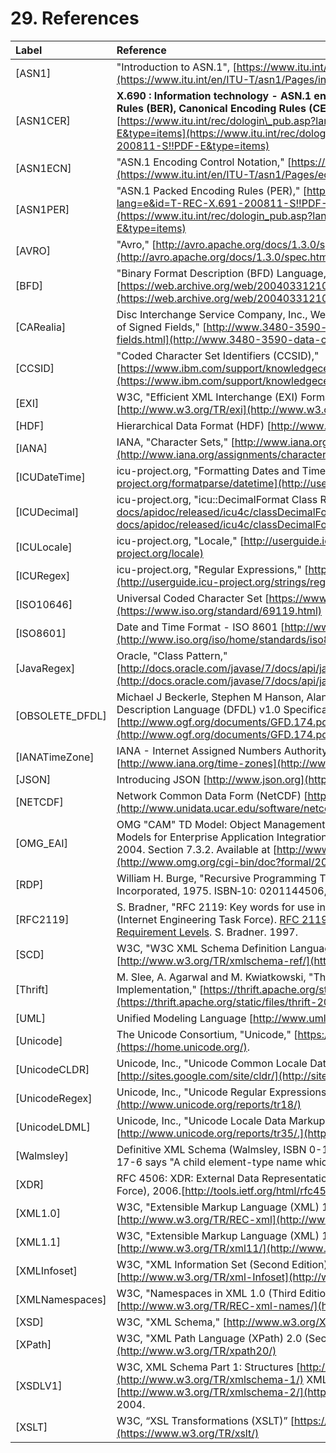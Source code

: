 # 29. References

| Label | Reference |
| :--- | :--- |
| \[ASN1\] | "Introduction to ASN.1", [https://www.itu.int/en/ITU-T/asn1/Pages/introduction.aspx](https://www.itu.int/en/ITU-T/asn1/Pages/introduction.aspx) |
| \[ASN1CER\]  | **X.690 : Information technology - ASN.1 encoding rules: Specification of Basic Encoding Rules \(BER\), Canonical Encoding Rules \(CER\) and Distinguished Encoding Rules \(DER\)** [https://www.itu.int/rec/dologin\_pub.asp?lang=e&id=T-REC-X.690-200811-S!!PDF-E&type=items](https://www.itu.int/rec/dologin_pub.asp?lang=e&id=T-REC-X.690-200811-S!!PDF-E&type=items) |
| \[ASN1ECN\]  | "ASN.1 Encoding Control Notation," [https://www.itu.int/en/ITU-T/asn1/Pages/ecn.aspx](https://www.itu.int/en/ITU-T/asn1/Pages/ecn.aspx) |
| \[ASN1PER\] | "ASN.1 Packed Encoding Rules \(PER\)," [https://www.itu.int/rec/dologin\_pub.asp?lang=e&id=T-REC-X.691-200811-S!!PDF-E&type=items](https://www.itu.int/rec/dologin_pub.asp?lang=e&id=T-REC-X.691-200811-S!!PDF-E&type=items) |
| \[AVRO\]  | "Avro," [http://avro.apache.org/docs/1.3.0/spec.html](http://avro.apache.org/docs/1.3.0/spec.html) |
| \[BFD\]  | "Binary Format Description \(BFD\) Language," [https://web.archive.org/web/20040331210530/http://collaboratory.emsl.pnl.gov/sam/bfd/](https://web.archive.org/web/20040331210530/http:/collaboratory.emsl.pnl.gov/sam/bfd/) |
| \[CARealia\]  | Disc Interchange Service Company, Inc., Westford, MA, USA., "EBCDIC to ASCII Conversion of Signed Fields," [http://www.3480-3590-data-conversion.com/article-signed-fields.html](http://www.3480-3590-data-conversion.com/article-signed-fields.html) |
| \[CCSID\] | "Coded Character Set Identifiers \(CCSID\)," [https://www.ibm.com/support/knowledgecenter/SS4SVW\_3.0.0/designing/ccsid\_list.html](https://www.ibm.com/support/knowledgecenter/SS4SVW_3.0.0/designing/ccsid_list.html) |
| \[EXI\]  | W3C, "Efficient XML Interchange \(EXI\) Format 1.0 \(Second Edition\),"  [http://www.w3.org/TR/exi](http://www.w3.org/TR/exi) |
| \[HDF\] | Hierarchical Data Format \(HDF\) [http://www.hdfgroup.org/](http://www.hdfgroup.org/) |
| \[IANA\] | IANA, "Character Sets," [http://www.iana.org/assignments/character-sets](http://www.iana.org/assignments/character-sets) |
| \[ICUDateTime\]  | icu-project.org, "Formatting Dates and Times," [http://userguide.icu-project.org/formatparse/datetime](http://userguide.icu-project.org/formatparse/datetime) |
| \[ICUDecimal\]  | icu-project.org, "icu::DecimalFormat Class Reference," [https://unicode-org.github.io/icu-docs/apidoc/released/icu4c/classDecimalFormat.html](https://unicode-org.github.io/icu-docs/apidoc/released/icu4c/classDecimalFormat.html) |
| \[ICULocale\]  | icu-project.org, "Locale," [http://userguide.icu-project.org/locale](http://userguide.icu-project.org/locale) |
| \[ICURegex\]  | icu-project.org, "Regular Expressions," [http://userguide.icu-project.org/strings/regexp](http://userguide.icu-project.org/strings/regexp) |
| \[ISO10646\] | Universal Coded Character Set [https://www.iso.org/standard/69119.html](https://www.iso.org/standard/69119.html) |
| \[ISO8601\] | Date and Time Format - ISO 8601 [http://www.iso.org/iso/home/standards/iso8601.htm](http://www.iso.org/iso/home/standards/iso8601.htm) |
| \[JavaRegex\]  | Oracle, "Class Pattern,"  [http://docs.oracle.com/javase/7/docs/api/java/util/regex/Pattern.html](http://docs.oracle.com/javase/7/docs/api/java/util/regex/Pattern.html) |
| \[OBSOLETE\_DFDL\]  | Michael J Beckerle, Stephen M Hanson, Alan W Powell.  GFD-P-R.174: Data Format Description Language \(DFDL\) v1.0 Specification.  Open Grid Forum.  January 2011. [http://www.ogf.org/documents/GFD.174.pdf](http://www.ogf.org/documents/GFD.174.pdf) |
| \[IANATimeZone\]  | IANA - Internet Assigned Numbers Authority, "Time Zone Database,"  [http://www.iana.org/time-zones](http://www.iana.org/time-zones) |
| \[JSON\] | Introducing JSON [http://www.json.org](http://www.json.org/) |
| \[NETCDF\] | Network Common Data Form \(NetCDF\) [http://www.unidata.ucar.edu/software/netcdf/](http://www.unidata.ucar.edu/software/netcdf/) |
| \[OMG\_EAI\]  | OMG "CAM" TD Model: Object Management Group \(OMG\) "UML Profile and Interchange Models for Enterprise Application Integration \(EAI\) Specification" formal/04-03-26, March 2004. Section 7.3.2. Available at [http://www.omg.org/cgi-bin/doc?formal/2004-03-26](http://www.omg.org/cgi-bin/doc?formal/2004-03-26) |
| \[RDP\]  | William H. Burge, "Recursive Programming Techniques," Addison-Wesley Longman, Incorporated, 1975. ISBN‑10: 0201144506, ISBN‑13: 978‑0201144505 0 |
| \[RFC2119\]  | S. Bradner, "RFC 2119: Key words for use in RFCs to Indicate Requirement Levels," IETF \(Internet Engineering Task Force\). [RFC 2119: Key words for use in RFCs to Indicate Requirement Levels](http://www.ietf.org/rfc/rfc2119.txt). S. Bradner. 1997. |
| \[SCD\] | W3C, "W3C XML Schema Definition Language \(XSD\): Component Designators,"  [http://www.w3.org/TR/xmlschema-ref/](http://www.w3.org/TR/xmlschema-ref/) |
| \[Thrift\]  | M. Slee, A. Agarwal and M. Kwiatkowski, "Thrift: Scalable Cross-Language Services Implementation,"  [https://thrift.apache.org/static/files/thrift-20070401.pdf](https://thrift.apache.org/static/files/thrift-20070401.pdf) |
| \[UML\] | Unified Modeling Language  [http://www.uml.org/](http://www.uml.org/) |
| \[Unicode\]  | The Unicode Consortium, "Unicode,"  [https://home.unicode.org/](https://home.unicode.org/). |
| \[UnicodeCLDR\]  | Unicode, Inc., "Unicode Common Locale Data Repository,"  [http://sites.google.com/site/cldr/](http://sites.google.com/site/cldr/). |
| \[UnicodeRegex\]  | Unicode, Inc., "Unicode Regular Expressions,"  [http://www.unicode.org/reports/tr18/](http://www.unicode.org/reports/tr18/) |
| \[UnicodeLDML\]  | Unicode, Inc., "Unicode Locale Data Markup Language \(LDML\)," [http://www.unicode.org/reports/tr35/.](http://www.unicode.org/reports/tr35/) |
| \[Walmsley\] | Definitive XML Schema \(Walmsley, ISBN 0-13-065567-8\) page 390, Section 17.8, Table 17-6 says "A child element-type name which must be prefixed if it is in a namespace". |
| \[XDR\] | RFC 4506:  XDR: External Data Representation Standard. IETF \(Internet Engineering Task Force\), 2006.[http://tools.ietf.org/html/rfc4506](http://tools.ietf.org/html/rfc4506) |
| \[XML1.0\]  | W3C, "Extensible Markup Language \(XML\) 1.0 \(Fifth Edition\)," 26 November 2008.  [http://www.w3.org/TR/REC-xml](http://www.w3.org/TR/REC-xml) |
| \[XML1.1\]  | W3C, "Extensible Markup Language \(XML\) 1.1 \(Second Edition\)," 16 August 2006.  [http://www.w3.org/TR/xml11/](http://www.w3.org/TR/xml11/) |
| \[XMLInfoset\]  | W3C, "XML Information Set \(Second Edition\)," 4 February 2004.  [http://www.w3.org/TR/xml-Infoset](http://www.w3.org/TR/xml-infoset) |
| \[XMLNamespaces\]  | W3C, "Namespaces in XML 1.0 \(Third Edition\)," 8 December 2009.  [http://www.w3.org/TR/REC-xml-names/](http://www.w3.org/TR/REC-xml-names/) |
| \[XSD\]  | W3C, "XML Schema,"  [http://www.w3.org/XML/Schema](http://www.w3.org/XML/Schema) |
| \[XPath\]  | W3C, "XML Path Language \(XPath\) 2.0 \(Second Edition\),"  [http://www.w3.org/TR/xpath20/](http://www.w3.org/TR/xpath20/) |
| \[XSDLV1\]  | W3C, XML Schema Part 1: Structures  [http://www.w3.org/TR/xmlschema-1/](http://www.w3.org/TR/xmlschema-1/) XML Schema Part 2: Datatypes [http://www.w3.org/TR/xmlschema-2/](http://www.w3.org/TR/xmlschema-2/) , 28 October 2004. |
| \[XSLT\] | W3C, “XSL Transformations \(XSLT\)” [https://www.w3.org/TR/xslt/](https://www.w3.org/TR/xslt/) |


